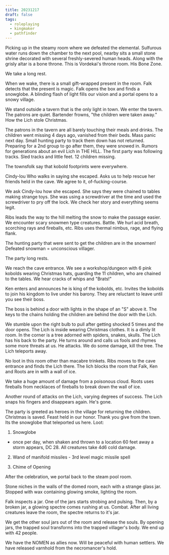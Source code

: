 ```yaml
---
title: 20231217
draft: false
tags:
  - roleplaying
  - kingmaker
  - pathfinder
---
```


Picking up in the steamy room where we defeated the elemental. Sulfurous water runs down the chamber to the next pool, nearby sits a small stone shrine decorated with several freshly-severed human heads. Along with the grisly altar is a bone throne. This is Vordekai's throne room. His Bone Zone.

We take a long rest.

When we wake, there is a small gift-wrapped present in the room. Falk detects that the present is magic. Falk opens the box and finds a snowglobe. A blinding flash of light fills our vision and a portal opens to a snowy village. 

We stand outside a tavern that is the only light in town. We enter the tavern. The patrons are quiet. Bartender frowns, "the children were taken away." How the Lich stole Christmas.

The patrons in the tavern are all barely touching their meals and drinks. The children went missing 4 days ago, vanished from their beds. Mass panic next day. Small hunting party to track them down has not returned. Preparing for a 2nd group to go after them, they were snowed in. Rumors for generations about an evil Lich in THE HILL. The first party was following tracks. Sled tracks and little feet. 12 children missing.

The townsfolk say that kobold footprints were everywhere. 

Cindy-lou Who walks in saying she escaped. Asks us to help rescue her friends held in the cave. We agree to it, of-fucking-course.

We ask Cindy-lou how she escaped. She says they were chained to tables making strange toys. She was using a screwdriver at the time and used the screwdriver to pry off the lock. We check her story and everything seems legit.

Ribs leads the way to the hill melting the snow to make the passage easier. We encounter scary snowmen type creatures. Battle. We hurl acid breath, scorching rays and fireballs, etc. Ribs uses thermal nimbus, rage, and flying flank.

The hunting party that were sent to get the children are in the snowmen! Defeated snowman = unconscious villager.

The party long rests.

We reach the cave entrance.  We see a workshop/dungeon with 6 pink kobolds wearing Christmas hats, guarding the 11 children, who are chained to the tables. We hear cracks of whips and "Brats!" 

Ken enters and announces he is king of the kobolds, etc. Invites the kobolds to join his kingdom to live under his barony. They are reluctant to leave until you see their boss.

The boss is behind a door with lights in the shape of an "S" above it. The keys to the chains holding the children are behind the door with the Lich.

We stumble upon the right bulb to pull after getting shocked 5 times and the door opens. The Lich is inside wearing Christmas clothes. It is a dimly lit room. In the corner is a tree adorned with spiders, snakes, skulls. The Lich has his back to the party. He turns around and calls us fools and rhymes some more threats at us. He attacks. We do some damage, kill the tree. The Lich teleports away.

No loot in this room other than macabre trinkets. Ribs moves to the cave entrance and finds the Lich there. The lich blocks the room that Falk, Ken and Roots are in with a wall of ice.

We take a huge amount of damage from a poisonous cloud. Roots uses fireballs from necklaces of fireballs to break down the wall of ice.

Another round of attacks on the Lich, varying degrees of success. The Lich snaps his fingers and disappears again. He's gone.

The party is greeted as heroes in the village for returning the children. Christmas is saved. Feast held in our honor. Thank you give from the town. Its the snowglobe that teleported us here. Loot:

1. Snowglobe
- once per day, when shaken and thrown to a location 60 feet away a storm appears, DC 28. All creatures take 4d6 cold damage. 

2. Wand of manifold missiles - 3rd level magic missile spell

3. Chime of Opening

After the celebration, we portal back to the steam pool room.

Stone niches in the walls of the domed room, each with a strange glass jar. Stopped with wax containing glowing smoke, lighting the room. 

Falk inspects a jar. One of the jars starts strobing and pulsing. Then, by a broken jar, a glowing spectre comes rushing at us. Combat. After all living creatures leave the room, the spectre returns to it's jar.

We get the other soul jars out of the room and release the souls. By opening jars, the trapped soul transforms into the trapped villager's body. We end up with 42 people.

We have the NOMEN as allies now. Will be peaceful with human settlers. We have released varnhold from the necromancer's hold. 
